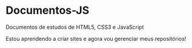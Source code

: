 # Documentos-JS
 Documentos de estudos de HTML5, CSS3 e JavaScript

Estou aprendendo a criar sites e agora vou gerenciar meus repositórios!
